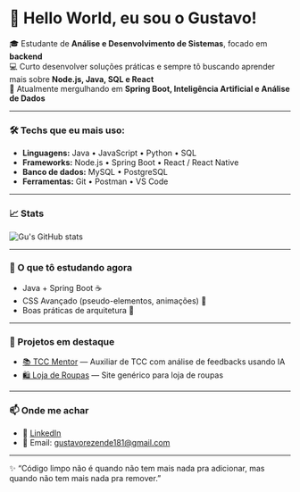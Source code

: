 # 👋 Hello World, eu sou o Gustavo!

🎓 Estudante de **Análise e Desenvolvimento de Sistemas**, focado em **backend**  
💻 Curto desenvolver soluções práticas e sempre tô buscando aprender mais sobre **Node.js, Java, SQL e React**  
🚀 Atualmente mergulhando em **Spring Boot, Inteligência Artificial e Análise de Dados**

---

### 🛠️ Techs que eu mais uso:
- **Linguagens:** Java • JavaScript • Python • SQL
- **Frameworks:** Node.js • Spring Boot • React / React Native
- **Banco de dados:** MySQL • PostgreSQL
- **Ferramentas:** Git • Postman • VS Code

---

### 📈 Stats
![Gu's GitHub stats](https://github-readme-stats.vercel.app/api?username=GustavoRez&show_icons=true&theme=radical)

---

### 🌱 O que tô estudando agora
- Java + Spring Boot ☕
- CSS Avançado (pseudo-elementos, animações) 🎨  
- Boas práticas de arquitetura 📐  

---

### 🚀 Projetos em destaque
- [📚 TCC Mentor](https://github.com/GustavoRez/TCC_Mentor) — Auxiliar de TCC com análise de feedbacks usando IA
- [🛍️ Loja de Roupas](https://github.com/GustavoRez/Site) — Site genérico para loja de roupas  

---

### 📫 Onde me achar
- 💼 [LinkedIn]([https://linkedin.com/in/](https://www.linkedin.com/in/gustavo-de-rezende-garcia-835001275))  
- 📧 Email: gustavorezende181@gmail.com

---

✨ “Código limpo não é quando não tem mais nada pra adicionar, mas quando não tem mais nada pra remover.”  
